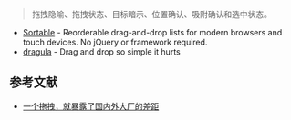 > 拖拽隐喻、拖拽状态、目标暗示、位置确认、吸附确认和选中状态。

- [Sortable](https://github.com/SortableJS/Sortable) - Reorderable drag-and-drop lists for modern browsers and touch devices. No jQuery or framework required.
- [dragula](https://github.com/bevacqua/dragula) - Drag and drop so simple it hurts

## 参考文献

- [一个拖拽，就暴露了国内外大厂的差距](https://zhuanlan.zhihu.com/p/505956645?utm_oi=35897751896064&utm_source=pocket_mylist)
